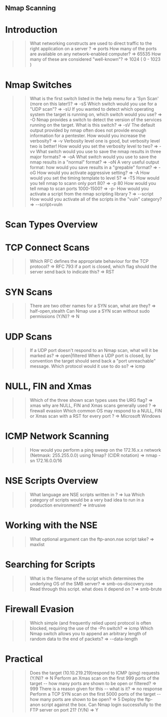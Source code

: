 ## Nmap Scanning ##
# Introduction #
>> What networking constructs are used to direct traffic to the right application on a server ?
=> ports
>> How many of the ports are available on any network-enabled computer?
=> 65535
>> How many of these are considered "well-known"?
=> 1024 ( 0 - 1023 )

# Nmap Switches #
>> What is the first switch listed in the help menu for a 'Syn Scan' (more on this later!)?
=> -sS
>> Which switch would you use for a "UDP scan"?
=> -sU
>> If you wanted to detect which operating system the target is running on, which switch would you use?
=> -O
>> Nmap provides a switch to detect the version of the services running on the target. What is this switch?
=> -sV
>> The default output provided by nmap often does not provide enough information for a pentester. How would you increase the verbosity?
=> -v
>> Verbosity level one is good, but verbosity level two is better! How would you set the verbosity level to two?
=> -vv
>> What switch would you use to save the nmap results in three major formats?
=> -oA
>> What switch would you use to save the nmap results in a "normal" format?
=> -oN
>> A very useful output format: how would you save results in a "grepable" format?
=> -oG
>> How would you activate aggressive setting?
=> -A
>> How would you set the timing template to level 5?
=> -T5
>> How would you tell nmap to scann only port 80?
=> -p 80
>> How would you tell nmap to scan ports 1000-1500?
=> -p-
>> How would you activate a script from the nmap scripting library ? 
=> --script
>> How would you activate all of the scripts in the "vuln" category?
=> --script=vuln

# Scan Types Overview #


# TCP Connect Scans #

>> Which RFC defines the appropriate behaviour for the TCP protocol?
=> RFC 793
>> if a port is closed, which flag should the server send back to indicate this?
=> RST

# SYN Scans #

>> There are two other names for a SYN scan, what are they?
=> half-open,stealth
>> Can Nmap use a SYN scan without sudo permissions (Y/N)?
=> N

# UDP Scans #

>> If a UDP port doesn't respond to an Nmap scan, what will it be marked as?
=> open|filtered
>> When a UDP port is closed, by convention the target should send back a "port unreachable" message. Which protocol would it use to do so?
=> icmp

# NULL, FIN and Xmas #

>> Which of the three shown scan types uses the URG flag?
=> xmas
>> why are NULL, FIN and Xmas scans generally used ?
=> firewall evasion
>> Which common OS may respond to a NULL, FIN or Xmas scan with a RST for every port ?
=> Microsoft Windows

# ICMP Network Scanning #

>> How would you perform a ping sweep on the 172.16.x.x network (Netmask: 255.255.0.0) using Nmap? (CIDR notation)
=> nmap -sn 172.16.0.0/16

# NSE Scripts Overview #

>> What language are NSE scripts written in ?
=> lua
>> Which category of scripts would be a very bad idea to run in a production environment?
=> intrusive

# Working with the NSE #

>> What optional argument can the ftp-anon.nse script take?
=> maxlist

# Searching for Scripts #

>> What is the filename of the script which determines the underlying OS of the SMB server?
=> smb-os-discovery.nse
>> Read through this script. what does it depend on ? 
=> smb-brute

# Firewall Evasion #

>> Which simple (and frequently relied upon) protocol is often blocked, requiring the use of the -Pn switch?
=> icmp
>> Which Nmap switch allows you to append an arbitrary length of random data to the end of packets?
=> --data-length

# Practical #

>> Does the target (10.10.219.219)respond to ICMP (ping) requests (Y/N)?
=> N
>> Perform an Xmas scan on the first 999 ports of the target -- how many ports are shown to be open or filtered?
=> 999
>> There is a reason given for this -- what is it?
=> no response
>> Perform a TCP SYN scan on the first 5000 ports of the target -- how many ports are shown to be open?
=> 5
>> Deploy the ftp-anon script against the box. Can Nmap login successfully to the FTP server on port 21? (Y/N)
=> Y




